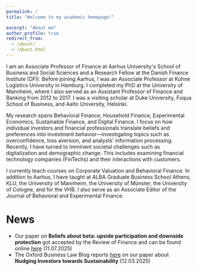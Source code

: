 ```yaml
---
permalink: /
title: "Welcome to my academic homepage!"

excerpt: "About me"
author_profile: true
redirect_from: 
  - /about/
  - /about.html
---
```


I am an Associate Professor of Finance at Aarhus University's School of Business and Social Sciences and a Research Fellow at the Danish Finance Institute (DFI). Before joining Aarhus, I was an Associate Professor at Kühne Logistics University in Hamburg. I completed my PhD at the University of Mannheim, where I also served as an Assistant Professor of Finance and Banking from 2012 to 2017. I was a visiting scholar at Duke University, Fuqua School of Business, and Aalto University, Helsinki.

My research spans Behavioral Finance, Household Finance, Experimental Economics, Sustainable Finance, and Digital Finance. I focus on how individual investors and financial professionals translate beliefs and preferences into investment behavior—investigating topics such as overconfidence, loss aversion, and analysts’ information processing. Recently, I have turned to imminent societal challenges such as digitalization and demographic change. This includes examining financial technology companies (FinTechs) and their interactions with customers.

I currently teach courses on Corporate Valuation and Behavioral Finance. In addition to Aarhus, I have taught at ALBA Graduate Business School Athens, KLU, the University of Mannheim, the University of Münster, the University of Cologne, and for the VHB. I also serve as an Associate Editor of the Journal of Behavioral and Experimental Finance.
<br>

News
=====
<ul> <li> Our paper on <b>Beliefs about beta: upside participation and downside protection</b> got accepted by the Review of Finance and can be found online <a href="https://doi.org/10.1093/rof/rfaf028">here</a> (11.07.2025)</li> 
<li> The Oxford Business Law Blog reports <a href="https://blogs.law.ox.ac.uk/oblb/blog-post/2025/03/nudging-investors-towards-sustainability-insights-field-experiment">here</a> on our paper about <b>Nudging Investors towards Sustainability</b> (12.03.2025) </li> 
<!-- 
<ul> <li> We have a new working paper out on <b>Nudging Investors towards Sustainability: A Field Experiment with a Robo-Advisor</b> that is available <a href="https://dx.doi.org/10.2139/ssrn.5051082">here</a> (10.12.2024) </li> 
<li> Even before appearing online, the above paper won the INFINZ Prize for the Best Paper in Sustainable Investing (29.11.2024) </li> 
<ul> <li> In a very strong field, I was able to snatch the victory in our AU finance section Minigolf tournament (27.06.2024)</li>
<li> The journal version of the paper <b>Earn More Tomorrow: Overconfident Income Expectations and Consumer Indebtedness</b> is now available on the <a href="https://onlinelibrary.wiley.com/doi/full/10.1111/jmcb.13157">homepage</a> of <i>JMCB</i>  (24.05.2024) </li> 
<li> Our paper <b>Inconsistent Retirement Timing</b> has now finally appeared in the <i>Journal of Human Resources</i>. The <a href="https://jhr.uwpress.org/content/59/3/929.abstract">article</a> is open access (01.05.2024)</li>
<li> After a long and bumpy ride our paper <b>Earn More Tomorrow: Overconfident Income Expectations and Consumer Indebtedness</b> was finally accepted by <i>JMCB</i>. The DIW has published it in their  <a href="https://ssrn.com/abstract=3372805">working paper series</a> to mark the occasion (14.12.2023) </li> 
<li> In a large crowd-sourced project, I (and many others) contributed to a study on <b>Reproducibility in Management Science</b> which has just been accepted by the <a href="https://doi.org/10.1287/mnsc.2023.03556">journal</a> (29.11.2023) </li>   
<li> I was part of a large crowd-sourced research effort that was just published in <i>PNAS</i>. The <a href="https://doi.org/10.1073/pnas.2215572120">article</a> is titled <b>Competition and moral behavior: A meta-analysis of forty-five crowd-sourced experimental designs</b> (30.05.2023) </li> 
<li> I have now returned from my paternity leave and will resume my activity at AU (15.03.2023) </li>   
<li> I am currently on a paternity leave and will return in spring 2023 (17.10.2022) </li>
<li> Our paper <b>Algorithm Aversion in Delegated Investing</b> (joint with Maximilian Germann, ECB) has just been accepted for publication in a special issue by the <i>Journal of Business Economics</i> (13.10.22) </li>  
<li> I have just started my term as an associate editor for the <a href="https://www.sciencedirect.com/journal/journal-of-behavioral-and-experimental-finance">Journal of Behavioral and Experimental Finance</a> (01.08.2022)</li>
<li> The podcast <a href="https://open.spotify.com/episode/4krwmNbmyp9Rk0xdWucXlP">"Rig på viden"</a> talked to me about behavioral finance and in particular our paper <a href="https://ssrn.com/abstract=3794224">Beliefs about Beta</a>, joint with Michael Ungeheuer (07.06.2022)</li>
<li> The Investors' Chronicle <a href="https://www.investorschronicle.co.uk/news/2022/05/11/snake-oil-funds/">reports</a> on our results that mutual fund investors have a hard time to distinguish skill from luck. Original paper: <a href="https://doi.org/10.1093/rof/rfw011">Fooled by randomness</a> (11.05.2022)</li>
<li> The Berlingske newspaper has talked to me about ups and downs in the stock market: <a href="https://www.berlingske.dk/premium/nordea/derfor-bevaeger-aktiemarkedet-sig-op-og-ned/?dtid=disp_cm_9023299_6471838_326141543_26510399_158194094">Derfor bevæger aktiemarkedet sig op og ned</a> (28.01.2022)</li>
<li> Our paper <b>Inconsistent Retirement Timing</b> has just been accepted by the <i>Journal of Human Resources</i>. The <a href="http://jhr.uwpress.org/content/early/2022/01/04/jhr.0920-11215R2.abstract">article</a> is open access (02.12.2021)</li>
<!-- <li> The Investors' Chronicle <a href="https://www.investorschronicle.co.uk/ideas/2021/07/15/ideas-farm-winning-the-losing-game/">reports</a> on our new working paper (joint work with Michael Ungeheuer). We study investors' <a href="https://ssrn.com/abstract=3794224">Beliefs about Beta</a> (15.07.2021)</li>
<li> Our paper <b>Value and Momentum from Investors' Perspective: Evidence from Professionals' Risk-Ratings</b> has now been published in the <i>Journal of Empirical Finance</i>. The <a href="https://doi.org/10.1016/j.jempfin.2021.03.004">article</a> is open access (08.04.2021)</li>
<li>Our paper <b>Closing a Mental Account: The Realization Effect for Gains and Losses</b> has now been published in <i>Experimental Economics</i>. The <a href="https://link.springer.com/article/10.1007/s10683-020-09663-x">article</a> is open access (13.03.2021)</li>
<li>New working paper out: In joint work with Michael Ungeheuer, we study investors' <a href="https://ssrn.com/abstract=3794224">Beliefs about Beta</a> (27.02.2021)</li>
<li>I was ranked #63 in the Top100 German-speaking business researchers under 40 by <a href="https://www.wiwo.de/my/erfolg/hochschule/exklusives-ranking-das-ist-deutschlands-bester-betriebswirt/26702504.html">WiWo/Handelsblatt</a>. The <a href="https://www.forschungsmonitoring.org/ranking/bwl/young">ranking</a> is called the "young & wild" (30.12.2020)</li>   
<li>Never won a paper prize, but <a href="http://revfin.org/2019-20-best-paper-and-best-referee-awards/">this time</a> I was a finalist for the Spängler IQAM award for the best investments paper published in the Review of Finance. Close but no cigar! (28.08.2020)</li>
<li>Our paper <b>Closing a Mental Account: The Realization Effect for Gains and Losses</b> has been accepted by <i>Experimental Economics</i>. The <a href="https://link.springer.com/article/10.1007/s10683-020-09663-x">paper</a> is open access (03.07.2020)</li>
<li>In <a href="https://www.capco.com/Capco-Institute/Journal-51-Wealth-and-Asset-Management/Robo-Advice-And-The-Future-Of-Delegated-Investment">this article</a> for the Journal of Financial Transformation, I argue that human financial advisors and asset managers will survive the competition of robo-advisors if they interpret their role as "money doctors" rather than "stock pickers" (18.05.2020)</li> -->
</ul>
